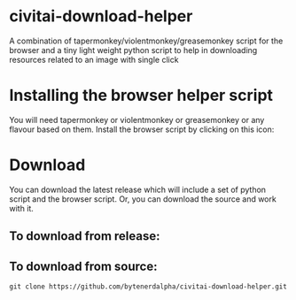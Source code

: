 # civitai-download-helper
A combination of tapermonkey/violentmonkey/greasemonkey script for the browser and a tiny light weight python script to help in downloading resources related to an image with single click

# Installing the browser helper script
You will need tapermonkey or violentmonkey or greasemonkey or any flavour based on them.
Install the browser script by clicking on this icon:



# Download
You can download the latest release which will include a set of python script and the browser script. Or, you can 
download the source and work with it.

## To download from release: 

## To download from source:
```shell
git clone https://github.com/bytenerdalpha/civitai-download-helper.git
```

